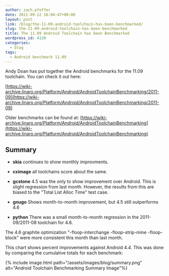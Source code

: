 ```yaml
---
author: zach.pfeffer
date: 2011-09-22 16:04:47+00:00
layout: post
link: /blog/the-11-09-android-toolchain-has-been-benchmarked/
slug: the-11-09-android-toolchain-has-been-benchmarked
title: The 11.09 Android Toolchain has been Benchmarked
wordpress_id: 4130
categories:
  - blog
tags:
  - Android benchmark 11.09
---
```


Andy Doan has put together the Android benchmarks for the 11.09 toolchain. You can check it out here:

[https://wiki-archive.linaro.org/Platform/Android/AndroidToolchainBenchmarking/2011-09](https://wiki-archive.linaro.org/Platform/Android/AndroidToolchainBenchmarking/2011-09)

Older benchmarks can be found at: [https://wiki-archive.linaro.org/Platform/Android/AndroidToolchainBenchmarking](https://wiki-archive.linaro.org/Platform/Android/AndroidToolchainBenchmarking)

## Summary

- **skia** continues to show monthly improvments.

- **cximage** all toolchains score about the same.

- **gcstone** 4.5 was the only to show improvement over Android. This is slight regression from last month. However, the results from this are biased to the "Total List Alloc Time" test case.

- **gnugo** Shows month-to-month improvement, but 4.5 still outperforms 4.6

- **python** There was a small month-to-month regression in the 2011-09/2011-08 toolchain for 4.6.

The 4.6 graphite optimization "-floop-interchange -floop-strip-mine -floop-block" were more consistent this month than last month.

This chart shows percent improvements against Android 4.4. This was done by comparing the cumulative totals for each benchmark:

{% include image.html path="/assets/images/blog/summary.png" alt="Android Toolchain Benchmarking Summary Image"%}
